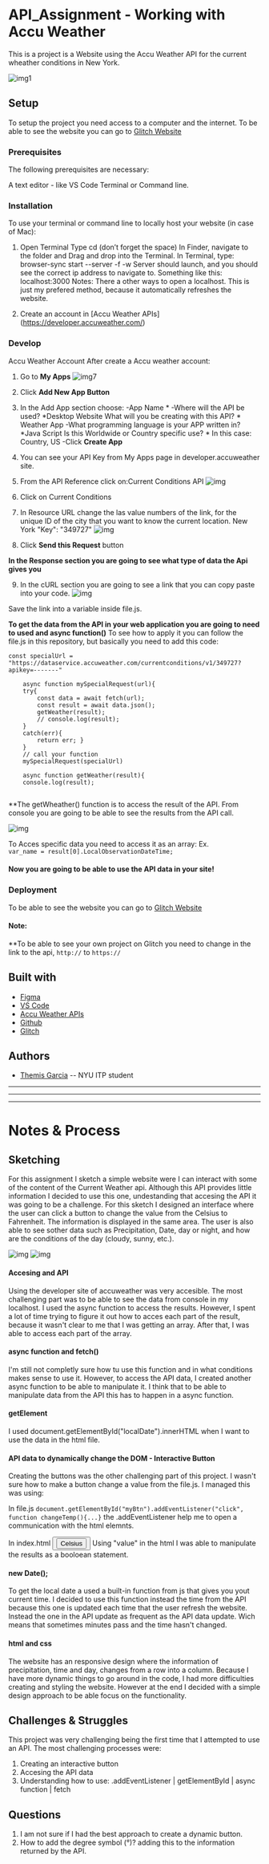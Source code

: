 <!-- Every README should start with an H1 -->
# API_Assignment - Working with Accu Weather
<!-- A one sentence description of the project or assignment -->
This is a project is a Website using the  Accu Weather API for the current wheather conditions in New York.

![img1](https://github.com/themiscadiz/API_Assignment/blob/master/Images%20for%20Doc%20week%203/0.png?raw=true)

<!-- It is good practice to add an about or summary -->


<!-- It is essential to describe how to set up your project -->
## Setup
To setup the project you need access to a computer and the internet. To be able to see the website you can go to [Glitch Website](https://glitch.com/edit/#!/themiscadiz-api-assignment?path=file.js:14:29)

<!-- Any knowledge or tools you will need before hand -->
### Prerequisites

The following prerequisites are necessary:

A text editor - like VS Code
Terminal or Command line.

<!-- any installation needs should be defined -->
### Installation

To use your terminal or command line to locally host your website (in case of Mac):

1. Open Terminal
Type cd (don’t forget the space)
In Finder, navigate to the folder and Drag and drop into the Terminal.
In Terminal, type: browser-sync start --server -f -w
Server should launch, and you should see the correct ip address to navigate to. Something like this: localhost:3000
Notes: There a other ways to open a localhost. This is just my prefered method, because it automatically refreshes the website.

2. Create an account in [Accu Weather APIs] (https://developer.accuweather.com/)

<!-- Write instructions on how to start working on your project -->
### Develop
Accu Weather Account
After create a Accu weather account:
1. Go to **My Apps**
![img7](https://github.com/themiscadiz/API_Assignment/blob/master/Images%20for%20Doc%20week%203/7.png?raw=true)

2. Click **Add New App Button**

3. In the Add App section choose:
-App Name *
-Where will the API be used? *Desktop Website
What will you be creating with this API? * Weather App
-What programming language is your APP written in? *Java Script
Is this Worldwide or Country specific use? * In this case: Country, US
-Click **Create App**

4. You can see your API Key from My Apps page in developer.accuweather site.

5. From the API Reference click on:Current Conditions API
![img](https://github.com/themiscadiz/API_Assignment/blob/master/Images%20for%20Doc%20week%203/6.png)

6. Click on Current Conditions

7. In Resource URL change the las value numbers of the link, for the unique ID of the city that you want to know the current location. New York "Key": "349727"
![img](https://github.com/themiscadiz/API_Assignment/blob/master/Images%20for%20Doc%20week%203/5.png)

8. Click **Send this Request** button

**In the Response section you are going to see what type of data the Api gives you**

9. In the cURL section you are going to see a link that you can copy paste into your code.
![img](https://github.com/themiscadiz/API_Assignment/blob/master/Images%20for%20Doc%20week%203/4.png)

Save the link into a variable inside file.js. 

**To get the data from the API in your web application you are going to need to used and async function()**
To see how to apply it you can follow the file.js in this repository, but basically you need to add this code:
<pre><code>const specialUrl = "https://dataservice.accuweather.com/currentconditions/v1/349727?apikey=-------"
    
    async function mySpecialRequest(url){
    try{
        const data = await fetch(url);
        const result = await data.json();
        getWeather(result);
        // console.log(result);
    } 
    catch(err){
        return err; }  
    }
    // call your function
    mySpecialRequest(specialUrl)
    
    async function getWeather(result){
    console.log(result);
    </code></pre>
    
    
**The getWheather() function is to access the result of the API. From console you are going to be able to see the results from the API call.

![img](https://github.com/themiscadiz/API_Assignment/blob/master/Images%20for%20Doc%20week%203/3.png)

To Acces specific data you need to access it as an array: Ex. <code> var_name = result[0].LocalObservationDateTime; </code>

#### Now you are going to be able to use the API data in your site!

<!-- Notes about the deployment -->
### Deployment

To be able to see the website you can go to [Glitch Website](https://glitch.com/edit/#!/themiscadiz-api-assignment?path=file.js:14:29)

#### Note:
**To be able to see your own project on Glitch you need to change in the link to the api, <code>http://</code> to <code>https://</code>

## Built with
* [Figma](https://www.figma.com/)
* [VS Code](https://code.visualstudio.com/)
* [Accu Weather APIs](https://developer.accuweather.com/)
* [Github](https://github.com)
* [Glitch](https://glitch.com/)

## Authors
* [Themis Garcia](https://github.com/themiscadiz) -- NYU ITP student

***
***
***

<!-- For your assignments you might consider  -->
# Notes & Process

## Sketching
For this assignment I sketch a simple website were I can interact with some of the content of the Current Weather api. Although this API provides little information I decided to use this one, undestanding that accesing the API it was going to be a challenge. 
For this sketch I designed an interface where the user can click a button to change the value from the Celsius to Fahrenheit. The information is displayed in the same area. The user is also able to see sother data such as Precipitation, Date, day or night, and how are the conditions of the day (cloudy, sunny, etc.). 

![img](https://github.com/themiscadiz/API_Assignment/blob/master/Images%20for%20Doc%20week%203/2.png)
![img](https://github.com/themiscadiz/API_Assignment/blob/master/Images%20for%20Doc%20week%203/1.png)


#### Accesing and API
Using the developer site of accuweather was very accesible. 
The most challenging part was to be able to see the data from console in my localhost. I used the async function to access the results. However, I spent a lot of time trying to figure it out how to acces each part of the result, because it wasn't clear to me that I was getting an array. After that, I was able to access each part of the array.

#### async function and fetch()
I'm still not completly sure how tu use this function and in what conditions makes sense to use it. However, to access the API data, I created another async function to be able to manipulate it. I think that to be able to manipulate data from the API this has to happen in a async function.

#### getElement
I used document.getElementById("localDate").innerHTML when I want to use the data in the html file.

#### API data to dynamically change the DOM - Interactive Button
Creating the buttons was the other challenging part of this project. I wasn't sure how to make a button change a value from the file.js. I managed this was using:

In file.js
<code>document.getElementById("myBtn").addEventListener("click", function changeTemp(){...}</code>
the .addEventListener help me to open a communication with the html elemnts.

In index.html
<code><button><input type="button" id="myBtn" value="Celsius"></button></code>
Using "value" in the html I was able to manipulate the results as a booloean statement.

#### new Date();
To get the local date a used a built-in function from js that gives you yout current time. I decided to use this function instead the time from the API because this one is updated each time that the user refresh the website. Instead the one in the API update as frequent as the API data update. Wich means that sometimes minutes pass and the time hasn't changed.

#### html and css
The website has an responsive design where the information of precipitation, time and day, changes from a row into a column. Because I have more dynamic things to go around in the code, I had more difficulties creating and styling the website. However at the end I decided with a simple design approach to be able focus on the functionality. 

<!-- How you built this project - Include images, gifs, and notes here ## Process & Documentation -->


<!-- Any specific challenges or struggles documented -->
## Challenges & Struggles
This project was very challenging being the first time that I attempted to use an API. The most challenging processes were: 
1. Creating an interactive button
2. Accesing the API data
3. Understanding how to use: .addEventListener | getElementById | async function | fetch

<!-- Any questions you have -->
## Questions
1. I am not sure if I had the best approach to create a dynamic button.
2. How to add the degree symbol (°)? adding this to the information returned by the API.

<!-- References for resources and inspiration -->

